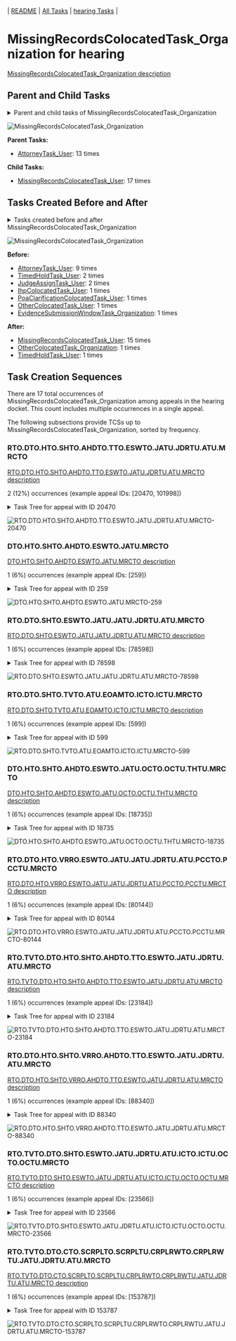 <!-- DO NOT EDIT THIS FILE.  This file is autogenerated. -->
| [README](../README.md) | [All Tasks](../alltasks.md) | [hearing Tasks](tasklist.md) |

# MissingRecordsColocatedTask_Organization for hearing

[MissingRecordsColocatedTask_Organization description](../descr/MissingRecordsColocatedTask_Organization.md)

## Parent and Child Tasks

<details><summary markdown='span'>Parent and child tasks of MissingRecordsColocatedTask_Organization
</summary>

```
digraph G {
rankdir=LR;
node [shape=box]
"MissingRecordsColocatedTask_Organization" -> "MissingRecordsColocatedTask_User" [label=17]
"AttorneyTask_User" -> "MissingRecordsColocatedTask_Organization" [label=13]
}
```
</details>

![MissingRecordsColocatedTask_Organization](dot/MissingRecordsColocatedTask_Organization-parentchild.dot.png)

**Parent Tasks:**

   * [AttorneyTask_User](AttorneyTask_User.md): 13 times

**Child Tasks:**

   * [MissingRecordsColocatedTask_User](MissingRecordsColocatedTask_User.md): 17 times

## Tasks Created Before and After

<details><summary markdown='span'>Tasks created before and after MissingRecordsColocatedTask_Organization</summary>

```
digraph G {
rankdir=LR;

"MissingRecordsColocatedTask_Organization" -> "MissingRecordsColocatedTask_User" [label=15]
"MissingRecordsColocatedTask_Organization" -> "TimedHoldTask_User" [label=1]
"MissingRecordsColocatedTask_Organization" -> "OtherColocatedTask_Organization" [label=1]
"AttorneyTask_User" -> "MissingRecordsColocatedTask_Organization" [label=9]
"TimedHoldTask_User" -> "MissingRecordsColocatedTask_Organization" [label=2]
"JudgeAssignTask_User" -> "MissingRecordsColocatedTask_Organization" [label=2]
"PoaClarificationColocatedTask_User" -> "MissingRecordsColocatedTask_Organization" [label=1]
"OtherColocatedTask_User" -> "MissingRecordsColocatedTask_Organization" [label=1]
"IhpColocatedTask_User" -> "MissingRecordsColocatedTask_Organization" [label=1]
"EvidenceSubmissionWindowTask_Organization" -> "MissingRecordsColocatedTask_Organization" [label=1]
}
```
</details>

![MissingRecordsColocatedTask_Organization](dot/MissingRecordsColocatedTask_Organization.dot.png)

**Before:**

   * [AttorneyTask_User](AttorneyTask_User.md): 9 times
   * [TimedHoldTask_User](TimedHoldTask_User.md): 2 times
   * [JudgeAssignTask_User](JudgeAssignTask_User.md): 2 times
   * [IhpColocatedTask_User](IhpColocatedTask_User.md): 1 times
   * [PoaClarificationColocatedTask_User](PoaClarificationColocatedTask_User.md): 1 times
   * [OtherColocatedTask_User](OtherColocatedTask_User.md): 1 times
   * [EvidenceSubmissionWindowTask_Organization](EvidenceSubmissionWindowTask_Organization.md): 1 times

**After:**

   * [MissingRecordsColocatedTask_User](MissingRecordsColocatedTask_User.md): 15 times
   * [OtherColocatedTask_Organization](OtherColocatedTask_Organization.md): 1 times
   * [TimedHoldTask_User](TimedHoldTask_User.md): 1 times

## Task Creation Sequences

There are 17 total occurrences of MissingRecordsColocatedTask_Organization among appeals in the hearing docket.  This count includes multiple occurrences in a single appeal.

The following subsections provide TCSs up to MissingRecordsColocatedTask_Organization, sorted by frequency.

### RTO.DTO.HTO.SHTO.AHDTO.TTO.ESWTO.JATU.JDRTU.ATU.MRCTO

[RTO.DTO.HTO.SHTO.AHDTO.TTO.ESWTO.JATU.JDRTU.ATU.MRCTO description](../descr/RTO.DTO.HTO.SHTO.AHDTO.TTO.ESWTO.JATU.JDRTU.ATU.MRCTO.md)

2 (12%) occurrences (example appeal IDs: [20470, 101998])

<details><summary markdown='span'>Task Tree for appeal with ID 20470</summary>

```
@startuml
skinparam {
  ObjectBorderColor #555
  ObjectBorderThickness 0
  ObjectFontStyle bold
  ObjectFontSize 14
  ObjectAttributeFontColor #333
  ObjectAttributeFontSize 12
}
  object 0.RootTask #8dd3c7 {
Organization
}
  object 1.TrackVeteranTask #bebada {
Organization
}
  object 2.DistributionTask #ffffb3 {
Organization
}
  object 3.HearingTask #fb8072 {
Organization
}
  object 4.ScheduleHearingTask #80b1d3 {
Organization
}
  object 5.AssignHearingDispositionTask #8dd3c7 {
Organization
}
  object 6.TranscriptionTask #fb8072 {
Organization
}
  object 7.EvidenceSubmissionWindowTask #fccde5 {
Organization
}
  object 8.JudgeAssignTask #ccebc5 {
User
}
  object 9.JudgeDecisionReviewTask #d9d9d9 {
User
}
  object 10.AttorneyTask #bc80bd {
User
}
  object 11.MissingRecordsColocatedTask #bebada {
Organization  <back:white>    </back>
}
  object 12.MissingRecordsColocatedTask #bebada {
User
}
  object 13.AttorneyRewriteTask #b3de69 {
User
}
  object 14.AttorneyRewriteTask #b3de69 {
User
}
  object 15.QualityReviewTask #fdb462 {
Organization
}
  object 16.QualityReviewTask #fdb462 {
User
}
  object 17.BvaDispatchTask #b3de69 {
Organization
}
  object 18.BvaDispatchTask #b3de69 {
User
}
0.RootTask -- 1.TrackVeteranTask
0.RootTask -- 2.DistributionTask
2.DistributionTask -- 3.HearingTask
3.HearingTask -- 4.ScheduleHearingTask
3.HearingTask -- 5.AssignHearingDispositionTask
5.AssignHearingDispositionTask -- 6.TranscriptionTask
5.AssignHearingDispositionTask -- 7.EvidenceSubmissionWindowTask
0.RootTask -- 8.JudgeAssignTask
0.RootTask -- 9.JudgeDecisionReviewTask
9.JudgeDecisionReviewTask -- 10.AttorneyTask
10.AttorneyTask -- 11.MissingRecordsColocatedTask
11.MissingRecordsColocatedTask -- 12.MissingRecordsColocatedTask
9.JudgeDecisionReviewTask -- 13.AttorneyRewriteTask
9.JudgeDecisionReviewTask -- 14.AttorneyRewriteTask
0.RootTask -- 15.QualityReviewTask
15.QualityReviewTask -- 16.QualityReviewTask
0.RootTask -- 17.BvaDispatchTask
17.BvaDispatchTask -- 18.BvaDispatchTask
@enduml
```
</details>

![RTO.DTO.HTO.SHTO.AHDTO.TTO.ESWTO.JATU.JDRTU.ATU.MRCTO-20470](uml/RTO.DTO.HTO.SHTO.AHDTO.TTO.ESWTO.JATU.JDRTU.ATU.MRCTO-20470.png)

### DTO.HTO.SHTO.AHDTO.ESWTO.JATU.MRCTO

[DTO.HTO.SHTO.AHDTO.ESWTO.JATU.MRCTO description](../descr/DTO.HTO.SHTO.AHDTO.ESWTO.JATU.MRCTO.md)

1 (6%) occurrences (example appeal IDs: [259])

<details><summary markdown='span'>Task Tree for appeal with ID 259</summary>

```
@startuml
skinparam {
  ObjectBorderColor #555
  ObjectBorderThickness 0
  ObjectFontStyle bold
  ObjectFontSize 14
  ObjectAttributeFontColor #333
  ObjectAttributeFontSize 12
}
  object 0.RootTask #8dd3c7 {
Organization
}
  object 1.DistributionTask #ffffb3 {
Organization
}
  object 2.HearingTask #fb8072 {
Organization
}
  object 3.ScheduleHearingTask #80b1d3 {
Organization
}
  object 4.TrackVeteranTask #bebada {
Organization
}
  object 5.AssignHearingDispositionTask #8dd3c7 {
Organization
}
  object 6.ChangeHearingDispositionTask #d9d9d9 {
Organization
}
  object 7.EvidenceSubmissionWindowTask #fccde5 {
Organization
}
  object 8.EvidenceSubmissionWindowTask #fccde5 {
User
}
  object 9.JudgeAssignTask #ccebc5 {
User
}
  object 10.JudgeDecisionReviewTask #d9d9d9 {
User
}
  object 11.AttorneyTask #bc80bd {
User
}
  object 12.MissingRecordsColocatedTask #bebada {
Organization  <back:white>    </back>
}
  object 13.MissingRecordsColocatedTask #bebada {
User
}
  object 14.TimedHoldTask #fccde5 {
User
}
  object 15.TimedHoldTask #fccde5 {
User
}
0.RootTask -- 1.DistributionTask
1.DistributionTask -- 2.HearingTask
2.HearingTask -- 3.ScheduleHearingTask
0.RootTask -- 4.TrackVeteranTask
2.HearingTask -- 5.AssignHearingDispositionTask
2.HearingTask -- 6.ChangeHearingDispositionTask
1.DistributionTask -- 7.EvidenceSubmissionWindowTask
7.EvidenceSubmissionWindowTask -- 8.EvidenceSubmissionWindowTask
0.RootTask -- 9.JudgeAssignTask
0.RootTask -- 10.JudgeDecisionReviewTask
10.JudgeDecisionReviewTask -- 11.AttorneyTask
11.AttorneyTask -- 12.MissingRecordsColocatedTask
12.MissingRecordsColocatedTask -- 13.MissingRecordsColocatedTask
13.MissingRecordsColocatedTask -- 14.TimedHoldTask
13.MissingRecordsColocatedTask -- 15.TimedHoldTask
@enduml
```
</details>

![DTO.HTO.SHTO.AHDTO.ESWTO.JATU.MRCTO-259](uml/DTO.HTO.SHTO.AHDTO.ESWTO.JATU.MRCTO-259.png)

### RTO.DTO.SHTO.ESWTO.JATU.JATU.JDRTU.ATU.MRCTO

[RTO.DTO.SHTO.ESWTO.JATU.JATU.JDRTU.ATU.MRCTO description](../descr/RTO.DTO.SHTO.ESWTO.JATU.JATU.JDRTU.ATU.MRCTO.md)

1 (6%) occurrences (example appeal IDs: [78598])

<details><summary markdown='span'>Task Tree for appeal with ID 78598</summary>

```
@startuml
skinparam {
  ObjectBorderColor #555
  ObjectBorderThickness 0
  ObjectFontStyle bold
  ObjectFontSize 14
  ObjectAttributeFontColor #333
  ObjectAttributeFontSize 12
}
  object 0.RootTask #8dd3c7 {
Organization
}
  object 1.DistributionTask #ffffb3 {
Organization
}
  object 2.HearingTask #fb8072 {
Organization
}
  object 3.ScheduleHearingTask #80b1d3 {
Organization
}
  object 4.AssignHearingDispositionTask #8dd3c7 {
Organization
}
  object 5.EvidenceSubmissionWindowTask #fccde5 {
Organization
}
  object 6.JudgeAssignTask #ccebc5 {
User
}
  object 7.JudgeDecisionReviewTask #d9d9d9 {
User
}
  object 8.AttorneyTask #bc80bd {
User
}
  object 9.JudgeAssignTask #ccebc5 {
User
}
  object 10.JudgeAssignTask #ccebc5 {
User
}
  object 11.JudgeDecisionReviewTask #d9d9d9 {
User
}
  object 12.AttorneyTask #bc80bd {
User
}
  object 13.MissingRecordsColocatedTask #bebada {
Organization  <back:white>    </back>
}
  object 14.MissingRecordsColocatedTask #bebada {
User
}
  object 15.TimedHoldTask #fccde5 {
User
}
  object 16.TimedHoldTask #fccde5 {
User
}
  object 17.MissingRecordsColocatedTask #bebada {
User
}
  object 18.TimedHoldTask #fccde5 {
User
}
0.RootTask -- 1.DistributionTask
1.DistributionTask -- 2.HearingTask
2.HearingTask -- 3.ScheduleHearingTask
2.HearingTask -- 4.AssignHearingDispositionTask
1.DistributionTask -- 5.EvidenceSubmissionWindowTask
0.RootTask -- 6.JudgeAssignTask
0.RootTask -- 7.JudgeDecisionReviewTask
7.JudgeDecisionReviewTask -- 8.AttorneyTask
0.RootTask -- 9.JudgeAssignTask
0.RootTask -- 10.JudgeAssignTask
0.RootTask -- 11.JudgeDecisionReviewTask
11.JudgeDecisionReviewTask -- 12.AttorneyTask
12.AttorneyTask -- 13.MissingRecordsColocatedTask
13.MissingRecordsColocatedTask -- 14.MissingRecordsColocatedTask
14.MissingRecordsColocatedTask -- 15.TimedHoldTask
14.MissingRecordsColocatedTask -- 16.TimedHoldTask
13.MissingRecordsColocatedTask -- 17.MissingRecordsColocatedTask
17.MissingRecordsColocatedTask -- 18.TimedHoldTask
@enduml
```
</details>

![RTO.DTO.SHTO.ESWTO.JATU.JATU.JDRTU.ATU.MRCTO-78598](uml/RTO.DTO.SHTO.ESWTO.JATU.JATU.JDRTU.ATU.MRCTO-78598.png)

### RTO.DTO.SHTO.TVTO.ATU.EOAMTO.ICTO.ICTU.MRCTO

[RTO.DTO.SHTO.TVTO.ATU.EOAMTO.ICTO.ICTU.MRCTO description](../descr/RTO.DTO.SHTO.TVTO.ATU.EOAMTO.ICTO.ICTU.MRCTO.md)

1 (6%) occurrences (example appeal IDs: [599])

<details><summary markdown='span'>Task Tree for appeal with ID 599</summary>

```
@startuml
skinparam {
  ObjectBorderColor #555
  ObjectBorderThickness 0
  ObjectFontStyle bold
  ObjectFontSize 14
  ObjectAttributeFontColor #333
  ObjectAttributeFontSize 12
}
  object 0.RootTask #8dd3c7 {
Organization
}
  object 1.InformalHearingPresentationTask #fdb462 {
Organization
}
  object 2.DistributionTask #ffffb3 {
Organization
}
  object 3.HearingTask #fb8072 {
Organization
}
  object 4.ScheduleHearingTask #80b1d3 {
Organization
}
  object 5.TrackVeteranTask #bebada {
Organization
}
  object 6.AssignHearingDispositionTask #8dd3c7 {
Organization
}
  object 7.JudgeDecisionReviewTask #d9d9d9 {
User
}
  object 8.AttorneyTask #bc80bd {
User
}
  object 9.EvidenceOrArgumentMailTask #ffffb3 {
Organization
}
  object 10.EvidenceOrArgumentMailTask #ffffb3 {
Organization
}
  object 11.IhpColocatedTask #bc80bd {
Organization
}
  object 12.IhpColocatedTask #bc80bd {
User
}
  object 13.MissingRecordsColocatedTask #bebada {
Organization  <back:white>    </back>
}
  object 14.MissingRecordsColocatedTask #bebada {
User
}
  object 15.MissingRecordsColocatedTask #bebada {
User
}
  object 16.JudgeDecisionReviewTask #d9d9d9 {
User
}
  object 17.JudgeDecisionReviewTask #d9d9d9 {
User
}
  object 18.JudgeDecisionReviewTask #d9d9d9 {
User
}
  object 19.QualityReviewTask #fdb462 {
Organization
}
  object 20.QualityReviewTask #fdb462 {
User
}
  object 21.BvaDispatchTask #b3de69 {
Organization
}
  object 22.BvaDispatchTask #b3de69 {
User
}
  object 23.BvaDispatchTask #b3de69 {
User
}
  object 24.BvaDispatchTask #b3de69 {
User
}
  object 25.BvaDispatchTask #b3de69 {
User
}
  object 26.EvidenceOrArgumentMailTask #ffffb3 {
User
}
2.DistributionTask -- 1.InformalHearingPresentationTask
0.RootTask -- 2.DistributionTask
2.DistributionTask -- 3.HearingTask
3.HearingTask -- 4.ScheduleHearingTask
0.RootTask -- 5.TrackVeteranTask
3.HearingTask -- 6.AssignHearingDispositionTask
0.RootTask -- 7.JudgeDecisionReviewTask
18.JudgeDecisionReviewTask -- 8.AttorneyTask
0.RootTask -- 9.EvidenceOrArgumentMailTask
9.EvidenceOrArgumentMailTask -- 10.EvidenceOrArgumentMailTask
8.AttorneyTask -- 11.IhpColocatedTask
11.IhpColocatedTask -- 12.IhpColocatedTask
8.AttorneyTask -- 13.MissingRecordsColocatedTask
13.MissingRecordsColocatedTask -- 14.MissingRecordsColocatedTask
13.MissingRecordsColocatedTask -- 15.MissingRecordsColocatedTask
0.RootTask -- 16.JudgeDecisionReviewTask
0.RootTask -- 17.JudgeDecisionReviewTask
0.RootTask -- 18.JudgeDecisionReviewTask
0.RootTask -- 19.QualityReviewTask
19.QualityReviewTask -- 20.QualityReviewTask
0.RootTask -- 21.BvaDispatchTask
21.BvaDispatchTask -- 22.BvaDispatchTask
21.BvaDispatchTask -- 23.BvaDispatchTask
21.BvaDispatchTask -- 24.BvaDispatchTask
21.BvaDispatchTask -- 25.BvaDispatchTask
9.EvidenceOrArgumentMailTask -- 26.EvidenceOrArgumentMailTask
@enduml
```
</details>

![RTO.DTO.SHTO.TVTO.ATU.EOAMTO.ICTO.ICTU.MRCTO-599](uml/RTO.DTO.SHTO.TVTO.ATU.EOAMTO.ICTO.ICTU.MRCTO-599.png)

### DTO.HTO.SHTO.AHDTO.ESWTO.JATU.OCTO.OCTU.THTU.MRCTO

[DTO.HTO.SHTO.AHDTO.ESWTO.JATU.OCTO.OCTU.THTU.MRCTO description](../descr/DTO.HTO.SHTO.AHDTO.ESWTO.JATU.OCTO.OCTU.THTU.MRCTO.md)

1 (6%) occurrences (example appeal IDs: [18735])

<details><summary markdown='span'>Task Tree for appeal with ID 18735</summary>

```
@startuml
skinparam {
  ObjectBorderColor #555
  ObjectBorderThickness 0
  ObjectFontStyle bold
  ObjectFontSize 14
  ObjectAttributeFontColor #333
  ObjectAttributeFontSize 12
}
  object 0.RootTask #8dd3c7 {
Organization
}
  object 1.TrackVeteranTask #bebada {
Organization
}
  object 2.DistributionTask #ffffb3 {
Organization
}
  object 3.HearingTask #fb8072 {
Organization
}
  object 4.ScheduleHearingTask #80b1d3 {
Organization
}
  object 5.AssignHearingDispositionTask #8dd3c7 {
Organization
}
  object 6.ChangeHearingDispositionTask #d9d9d9 {
Organization
}
  object 7.EvidenceSubmissionWindowTask #fccde5 {
Organization
}
  object 8.JudgeAssignTask #ccebc5 {
User
}
  object 9.JudgeDecisionReviewTask #d9d9d9 {
User
}
  object 10.AttorneyTask #bc80bd {
User
}
  object 11.OtherColocatedTask #80b1d3 {
Organization
}
  object 12.OtherColocatedTask #80b1d3 {
User
}
  object 13.TimedHoldTask #fccde5 {
User
}
  object 14.OtherColocatedTask #80b1d3 {
Organization
}
  object 15.OtherColocatedTask #80b1d3 {
User
}
  object 16.MissingRecordsColocatedTask #bebada {
Organization  <back:white>    </back>
}
  object 17.MissingRecordsColocatedTask #bebada {
User
}
  object 18.TimedHoldTask #fccde5 {
User
}
0.RootTask -- 1.TrackVeteranTask
0.RootTask -- 2.DistributionTask
2.DistributionTask -- 3.HearingTask
3.HearingTask -- 4.ScheduleHearingTask
3.HearingTask -- 5.AssignHearingDispositionTask
3.HearingTask -- 6.ChangeHearingDispositionTask
2.DistributionTask -- 7.EvidenceSubmissionWindowTask
0.RootTask -- 8.JudgeAssignTask
0.RootTask -- 9.JudgeDecisionReviewTask
9.JudgeDecisionReviewTask -- 10.AttorneyTask
10.AttorneyTask -- 11.OtherColocatedTask
11.OtherColocatedTask -- 12.OtherColocatedTask
12.OtherColocatedTask -- 13.TimedHoldTask
10.AttorneyTask -- 14.OtherColocatedTask
14.OtherColocatedTask -- 15.OtherColocatedTask
10.AttorneyTask -- 16.MissingRecordsColocatedTask
16.MissingRecordsColocatedTask -- 17.MissingRecordsColocatedTask
17.MissingRecordsColocatedTask -- 18.TimedHoldTask
@enduml
```
</details>

![DTO.HTO.SHTO.AHDTO.ESWTO.JATU.OCTO.OCTU.THTU.MRCTO-18735](uml/DTO.HTO.SHTO.AHDTO.ESWTO.JATU.OCTO.OCTU.THTU.MRCTO-18735.png)

### RTO.DTO.HTO.VRRO.ESWTO.JATU.JATU.JDRTU.ATU.PCCTO.PCCTU.MRCTO

[RTO.DTO.HTO.VRRO.ESWTO.JATU.JATU.JDRTU.ATU.PCCTO.PCCTU.MRCTO description](../descr/RTO.DTO.HTO.VRRO.ESWTO.JATU.JATU.JDRTU.ATU.PCCTO.PCCTU.MRCTO.md)

1 (6%) occurrences (example appeal IDs: [80144])

<details><summary markdown='span'>Task Tree for appeal with ID 80144</summary>

```
@startuml
skinparam {
  ObjectBorderColor #555
  ObjectBorderThickness 0
  ObjectFontStyle bold
  ObjectFontSize 14
  ObjectAttributeFontColor #333
  ObjectAttributeFontSize 12
}
  object 0.RootTask #8dd3c7 {
Organization
}
  object 1.DistributionTask #ffffb3 {
Organization
}
  object 2.HearingTask #fb8072 {
Organization
}
  object 3.ScheduleHearingTask #80b1d3 {
Organization
}
  object 4.VeteranRecordRequest #ffed6f {
Organization
}
  object 5.HearingAdminActionVerifyAddressTask #ffed6f {
Organization
}
  object 6.EvidenceSubmissionWindowTask #fccde5 {
Organization
}
  object 7.JudgeAssignTask #ccebc5 {
User
}
  object 8.JudgeDecisionReviewTask #d9d9d9 {
User
}
  object 9.AttorneyTask #bc80bd {
User
}
  object 10.JudgeAssignTask #ccebc5 {
User
}
  object 11.JudgeAssignTask #ccebc5 {
User
}
  object 12.JudgeDecisionReviewTask #d9d9d9 {
User
}
  object 13.AttorneyTask #bc80bd {
User
}
  object 14.PoaClarificationColocatedTask #bebada {
Organization
}
  object 15.PoaClarificationColocatedTask #bebada {
User
}
  object 16.TimedHoldTask #fccde5 {
User
}
  object 17.MissingRecordsColocatedTask #bebada {
Organization  <back:white>    </back>
}
  object 18.MissingRecordsColocatedTask #bebada {
User
}
  object 19.MissingRecordsColocatedTask #bebada {
User
}
  object 20.TimedHoldTask #fccde5 {
User
}
  object 21.TimedHoldTask #fccde5 {
User
}
0.RootTask -- 1.DistributionTask
1.DistributionTask -- 2.HearingTask
2.HearingTask -- 3.ScheduleHearingTask
0.RootTask -- 4.VeteranRecordRequest
3.ScheduleHearingTask -- 5.HearingAdminActionVerifyAddressTask
2.HearingTask -- 6.EvidenceSubmissionWindowTask
0.RootTask -- 7.JudgeAssignTask
0.RootTask -- 8.JudgeDecisionReviewTask
8.JudgeDecisionReviewTask -- 9.AttorneyTask
0.RootTask -- 10.JudgeAssignTask
0.RootTask -- 11.JudgeAssignTask
0.RootTask -- 12.JudgeDecisionReviewTask
12.JudgeDecisionReviewTask -- 13.AttorneyTask
13.AttorneyTask -- 14.PoaClarificationColocatedTask
14.PoaClarificationColocatedTask -- 15.PoaClarificationColocatedTask
15.PoaClarificationColocatedTask -- 16.TimedHoldTask
13.AttorneyTask -- 17.MissingRecordsColocatedTask
17.MissingRecordsColocatedTask -- 18.MissingRecordsColocatedTask
17.MissingRecordsColocatedTask -- 19.MissingRecordsColocatedTask
19.MissingRecordsColocatedTask -- 20.TimedHoldTask
19.MissingRecordsColocatedTask -- 21.TimedHoldTask
@enduml
```
</details>

![RTO.DTO.HTO.VRRO.ESWTO.JATU.JATU.JDRTU.ATU.PCCTO.PCCTU.MRCTO-80144](uml/RTO.DTO.HTO.VRRO.ESWTO.JATU.JATU.JDRTU.ATU.PCCTO.PCCTU.MRCTO-80144.png)

### RTO.TVTO.DTO.HTO.SHTO.AHDTO.TTO.ESWTO.JATU.JDRTU.ATU.MRCTO

[RTO.TVTO.DTO.HTO.SHTO.AHDTO.TTO.ESWTO.JATU.JDRTU.ATU.MRCTO description](../descr/RTO.TVTO.DTO.HTO.SHTO.AHDTO.TTO.ESWTO.JATU.JDRTU.ATU.MRCTO.md)

1 (6%) occurrences (example appeal IDs: [23184])

<details><summary markdown='span'>Task Tree for appeal with ID 23184</summary>

```
@startuml
skinparam {
  ObjectBorderColor #555
  ObjectBorderThickness 0
  ObjectFontStyle bold
  ObjectFontSize 14
  ObjectAttributeFontColor #333
  ObjectAttributeFontSize 12
}
  object 0.RootTask #8dd3c7 {
Organization
}
  object 1.TrackVeteranTask #bebada {
Organization
}
  object 2.DistributionTask #ffffb3 {
Organization
}
  object 3.HearingTask #fb8072 {
Organization
}
  object 4.ScheduleHearingTask #80b1d3 {
Organization
}
  object 5.AssignHearingDispositionTask #8dd3c7 {
Organization
}
  object 6.TranscriptionTask #fb8072 {
Organization
}
  object 7.EvidenceSubmissionWindowTask #fccde5 {
Organization
}
  object 8.JudgeAssignTask #ccebc5 {
User
}
  object 9.JudgeDecisionReviewTask #d9d9d9 {
User
}
  object 10.AttorneyTask #bc80bd {
User
}
  object 11.MissingRecordsColocatedTask #bebada {
Organization  <back:white>    </back>
}
  object 12.MissingRecordsColocatedTask #bebada {
User
}
  object 13.OtherColocatedTask #80b1d3 {
Organization
}
  object 14.OtherColocatedTask #80b1d3 {
User
}
  object 15.MissingRecordsColocatedTask #bebada {
User
}
  object 16.OtherColocatedTask #80b1d3 {
User
}
  object 17.StatusInquiryMailTask #fb8072 {
Organization
}
  object 18.StatusInquiryMailTask #fb8072 {
Organization
}
  object 19.StatusInquiryMailTask #fb8072 {
User
}
  object 20.StatusInquiryMailTask #fb8072 {
Organization
}
  object 21.BvaDispatchTask #b3de69 {
Organization
}
  object 22.BvaDispatchTask #b3de69 {
User
}
  object 23.StatusInquiryMailTask #fb8072 {
User
}
  object 24.StatusInquiryMailTask #fb8072 {
User
}
  object 25.StatusInquiryMailTask #fb8072 {
User
}
0.RootTask -- 1.TrackVeteranTask
0.RootTask -- 2.DistributionTask
2.DistributionTask -- 3.HearingTask
3.HearingTask -- 4.ScheduleHearingTask
3.HearingTask -- 5.AssignHearingDispositionTask
5.AssignHearingDispositionTask -- 6.TranscriptionTask
5.AssignHearingDispositionTask -- 7.EvidenceSubmissionWindowTask
0.RootTask -- 8.JudgeAssignTask
0.RootTask -- 9.JudgeDecisionReviewTask
9.JudgeDecisionReviewTask -- 10.AttorneyTask
10.AttorneyTask -- 11.MissingRecordsColocatedTask
11.MissingRecordsColocatedTask -- 12.MissingRecordsColocatedTask
10.AttorneyTask -- 13.OtherColocatedTask
13.OtherColocatedTask -- 14.OtherColocatedTask
11.MissingRecordsColocatedTask -- 15.MissingRecordsColocatedTask
13.OtherColocatedTask -- 16.OtherColocatedTask
0.RootTask -- 17.StatusInquiryMailTask
17.StatusInquiryMailTask -- 18.StatusInquiryMailTask
18.StatusInquiryMailTask -- 19.StatusInquiryMailTask
19.StatusInquiryMailTask -- 20.StatusInquiryMailTask
0.RootTask -- 21.BvaDispatchTask
21.BvaDispatchTask -- 22.BvaDispatchTask
20.StatusInquiryMailTask -- 23.StatusInquiryMailTask
18.StatusInquiryMailTask -- 24.StatusInquiryMailTask
18.StatusInquiryMailTask -- 25.StatusInquiryMailTask
@enduml
```
</details>

![RTO.TVTO.DTO.HTO.SHTO.AHDTO.TTO.ESWTO.JATU.JDRTU.ATU.MRCTO-23184](uml/RTO.TVTO.DTO.HTO.SHTO.AHDTO.TTO.ESWTO.JATU.JDRTU.ATU.MRCTO-23184.png)

### RTO.DTO.HTO.SHTO.VRRO.AHDTO.TTO.ESWTO.JATU.JDRTU.ATU.MRCTO

[RTO.DTO.HTO.SHTO.VRRO.AHDTO.TTO.ESWTO.JATU.JDRTU.ATU.MRCTO description](../descr/RTO.DTO.HTO.SHTO.VRRO.AHDTO.TTO.ESWTO.JATU.JDRTU.ATU.MRCTO.md)

1 (6%) occurrences (example appeal IDs: [88340])

<details><summary markdown='span'>Task Tree for appeal with ID 88340</summary>

```
@startuml
skinparam {
  ObjectBorderColor #555
  ObjectBorderThickness 0
  ObjectFontStyle bold
  ObjectFontSize 14
  ObjectAttributeFontColor #333
  ObjectAttributeFontSize 12
}
  object 0.RootTask #8dd3c7 {
Organization
}
  object 1.DistributionTask #ffffb3 {
Organization
}
  object 2.HearingTask #fb8072 {
Organization
}
  object 3.ScheduleHearingTask #80b1d3 {
Organization
}
  object 4.VeteranRecordRequest #ffed6f {
Organization
}
  object 5.AssignHearingDispositionTask #8dd3c7 {
Organization
}
  object 6.TranscriptionTask #fb8072 {
Organization
}
  object 7.EvidenceSubmissionWindowTask #fccde5 {
Organization
}
  object 8.JudgeAssignTask #ccebc5 {
User
}
  object 9.JudgeAssignTask #ccebc5 {
User
}
  object 10.JudgeAssignTask #ccebc5 {
User
}
  object 11.JudgeDecisionReviewTask #d9d9d9 {
User
}
  object 12.AttorneyTask #bc80bd {
User
}
  object 13.MissingRecordsColocatedTask #bebada {
Organization  <back:white>    </back>
}
  object 14.MissingRecordsColocatedTask #bebada {
User
}
  object 15.MissingRecordsColocatedTask #bebada {
User
}
  object 16.TimedHoldTask #fccde5 {
User
}
0.RootTask -- 1.DistributionTask
1.DistributionTask -- 2.HearingTask
2.HearingTask -- 3.ScheduleHearingTask
0.RootTask -- 4.VeteranRecordRequest
2.HearingTask -- 5.AssignHearingDispositionTask
5.AssignHearingDispositionTask -- 6.TranscriptionTask
5.AssignHearingDispositionTask -- 7.EvidenceSubmissionWindowTask
0.RootTask -- 8.JudgeAssignTask
0.RootTask -- 9.JudgeAssignTask
0.RootTask -- 10.JudgeAssignTask
0.RootTask -- 11.JudgeDecisionReviewTask
11.JudgeDecisionReviewTask -- 12.AttorneyTask
12.AttorneyTask -- 13.MissingRecordsColocatedTask
13.MissingRecordsColocatedTask -- 14.MissingRecordsColocatedTask
13.MissingRecordsColocatedTask -- 15.MissingRecordsColocatedTask
15.MissingRecordsColocatedTask -- 16.TimedHoldTask
@enduml
```
</details>

![RTO.DTO.HTO.SHTO.VRRO.AHDTO.TTO.ESWTO.JATU.JDRTU.ATU.MRCTO-88340](uml/RTO.DTO.HTO.SHTO.VRRO.AHDTO.TTO.ESWTO.JATU.JDRTU.ATU.MRCTO-88340.png)

### RTO.TVTO.DTO.SHTO.ESWTO.JATU.JDRTU.ATU.ICTO.ICTU.OCTO.OCTU.MRCTO

[RTO.TVTO.DTO.SHTO.ESWTO.JATU.JDRTU.ATU.ICTO.ICTU.OCTO.OCTU.MRCTO description](../descr/RTO.TVTO.DTO.SHTO.ESWTO.JATU.JDRTU.ATU.ICTO.ICTU.OCTO.OCTU.MRCTO.md)

1 (6%) occurrences (example appeal IDs: [23566])

<details><summary markdown='span'>Task Tree for appeal with ID 23566</summary>

```
@startuml
skinparam {
  ObjectBorderColor #555
  ObjectBorderThickness 0
  ObjectFontStyle bold
  ObjectFontSize 14
  ObjectAttributeFontColor #333
  ObjectAttributeFontSize 12
}
  object 0.RootTask #8dd3c7 {
Organization
}
  object 1.TrackVeteranTask #bebada {
Organization
}
  object 2.DistributionTask #ffffb3 {
Organization
}
  object 3.HearingTask #fb8072 {
Organization
}
  object 4.ScheduleHearingTask #80b1d3 {
Organization
}
  object 5.AssignHearingDispositionTask #8dd3c7 {
Organization
}
  object 6.EvidenceSubmissionWindowTask #fccde5 {
Organization
}
  object 7.JudgeAssignTask #ccebc5 {
User
}
  object 8.JudgeDecisionReviewTask #d9d9d9 {
User
}
  object 9.AttorneyTask #bc80bd {
User
}
  object 10.IhpColocatedTask #bc80bd {
Organization
}
  object 11.IhpColocatedTask #bc80bd {
User
}
  object 12.OtherColocatedTask #80b1d3 {
Organization
}
  object 13.OtherColocatedTask #80b1d3 {
User
}
  object 14.MissingRecordsColocatedTask #bebada {
Organization  <back:white>    </back>
}
  object 15.MissingRecordsColocatedTask #bebada {
User
}
0.RootTask -- 1.TrackVeteranTask
0.RootTask -- 2.DistributionTask
2.DistributionTask -- 3.HearingTask
3.HearingTask -- 4.ScheduleHearingTask
3.HearingTask -- 5.AssignHearingDispositionTask
2.DistributionTask -- 6.EvidenceSubmissionWindowTask
0.RootTask -- 7.JudgeAssignTask
0.RootTask -- 8.JudgeDecisionReviewTask
8.JudgeDecisionReviewTask -- 9.AttorneyTask
9.AttorneyTask -- 10.IhpColocatedTask
10.IhpColocatedTask -- 11.IhpColocatedTask
9.AttorneyTask -- 12.OtherColocatedTask
12.OtherColocatedTask -- 13.OtherColocatedTask
9.AttorneyTask -- 14.MissingRecordsColocatedTask
14.MissingRecordsColocatedTask -- 15.MissingRecordsColocatedTask
@enduml
```
</details>

![RTO.TVTO.DTO.SHTO.ESWTO.JATU.JDRTU.ATU.ICTO.ICTU.OCTO.OCTU.MRCTO-23566](uml/RTO.TVTO.DTO.SHTO.ESWTO.JATU.JDRTU.ATU.ICTO.ICTU.OCTO.OCTU.MRCTO-23566.png)

### RTO.TVTO.DTO.CTO.SCRPLTO.SCRPLTU.CRPLRWTO.CRPLRWTU.JATU.JDRTU.ATU.MRCTO

[RTO.TVTO.DTO.CTO.SCRPLTO.SCRPLTU.CRPLRWTO.CRPLRWTU.JATU.JDRTU.ATU.MRCTO description](../descr/RTO.TVTO.DTO.CTO.SCRPLTO.SCRPLTU.CRPLRWTO.CRPLRWTU.JATU.JDRTU.ATU.MRCTO.md)

1 (6%) occurrences (example appeal IDs: [153787])

<details><summary markdown='span'>Task Tree for appeal with ID 153787</summary>

```
@startuml
skinparam {
  ObjectBorderColor #555
  ObjectBorderThickness 0
  ObjectFontStyle bold
  ObjectFontSize 14
  ObjectAttributeFontColor #333
  ObjectAttributeFontSize 12
}
  object 0.RootTask #8dd3c7 {
Organization
}
  object 1.TrackVeteranTask #bebada {
Organization
}
  object 2.DistributionTask #ffffb3 {
Organization
}
  object 3.CavcTask #bcbd22 {
Organization
}
  object 4.SendCavcRemandProcessedLetterTask #7f7f7f {
Organization
}
  object 5.SendCavcRemandProcessedLetterTask #7f7f7f {
User
}
  object 6.CavcRemandProcessedLetterResponseWindowTask #1f77b4 {
Organization
}
  object 7.TimedHoldTask #fccde5 {
Organization
}
  object 8.CavcRemandProcessedLetterResponseWindowTask #1f77b4 {
User
}
  object 9.JudgeAssignTask #ccebc5 {
User
}
  object 10.JudgeDecisionReviewTask #d9d9d9 {
User
}
  object 11.AttorneyTask #bc80bd {
User
}
  object 12.MissingRecordsColocatedTask #bebada {
Organization  <back:white>    </back>
}
  object 13.MissingRecordsColocatedTask #bebada {
User
}
  object 14.TimedHoldTask #fccde5 {
User
}
  object 15.BvaDispatchTask #b3de69 {
Organization
}
  object 16.BvaDispatchTask #b3de69 {
User
}
0.RootTask -- 1.TrackVeteranTask
0.RootTask -- 2.DistributionTask
2.DistributionTask -- 3.CavcTask
3.CavcTask -- 4.SendCavcRemandProcessedLetterTask
4.SendCavcRemandProcessedLetterTask -- 5.SendCavcRemandProcessedLetterTask
3.CavcTask -- 6.CavcRemandProcessedLetterResponseWindowTask
6.CavcRemandProcessedLetterResponseWindowTask -- 7.TimedHoldTask
6.CavcRemandProcessedLetterResponseWindowTask -- 8.CavcRemandProcessedLetterResponseWindowTask
0.RootTask -- 9.JudgeAssignTask
0.RootTask -- 10.JudgeDecisionReviewTask
10.JudgeDecisionReviewTask -- 11.AttorneyTask
11.AttorneyTask -- 12.MissingRecordsColocatedTask
12.MissingRecordsColocatedTask -- 13.MissingRecordsColocatedTask
13.MissingRecordsColocatedTask -- 14.TimedHoldTask
0.RootTask -- 15.BvaDispatchTask
15.BvaDispatchTask -- 16.BvaDispatchTask
@enduml
```
</details>

![RTO.TVTO.DTO.CTO.SCRPLTO.SCRPLTU.CRPLRWTO.CRPLRWTU.JATU.JDRTU.ATU.MRCTO-153787](uml/RTO.TVTO.DTO.CTO.SCRPLTO.SCRPLTU.CRPLRWTO.CRPLRWTU.JATU.JDRTU.ATU.MRCTO-153787.png)


